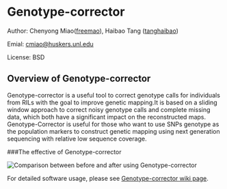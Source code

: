 # Genotype-corrector

Author: Chenyong Miao([freemao](http://github.com/freemao)), Haibao Tang ([tanghaibao](http://github.com/tanghaibao))

Emial: <cmiao@huskers.unl.edu>

License: BSD

## Overview of Genotype-corrector
Genotype-corrector is a useful tool to correct genotype calls for individuals
from RILs with the goal to improve genetic mapping.It is based on a sliding
window approach to correct noisy genotype calls and complete missing data,
which both have a significant impact on the reconstructed maps. Genotype-Corrector
is useful for those who want to use SNPs genotype as the population markers
to construct genetic mapping using next generation sequencing with relative
low sequence coverage.

###The effective of Genotype-corrector

![Comparison between before and after using Genotype-corrector](https://github.com/freemao/pics/blob/master/comparison.jpg)


For detailed software usage, please see [Genotype-corrector wiki page](https://github.com/freemao/Genotype-corrector/wiki/Genotype-Corrector).
